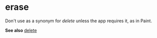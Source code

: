 # erase

Don't use as a synonym for *delete* unless the app requires it, as in Paint.

**See also** [delete](../d/delete.md)
